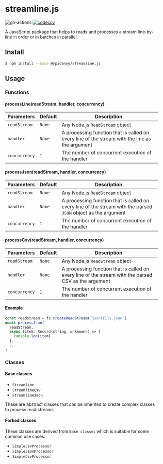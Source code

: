 # streamline.js

![gh-actions](https://github.com/rpidanny/streamline.js/workflows/Release/badge.svg)
 [![codecov](https://codecov.io/gh/rpidanny/streamline.js/branch/main/graph/badge.svg)](https://codecov.io/gh/rpidanny/streamline.js)

A JavaScript package that helps to reads and processes a stream line-by-line in order or in batches in parallel.

## Install

```sh
$ npm install --save @rpidanny/streamline.js
```

## Usage

### Functions

#### processLine(readStream, handler, concurrency)

| Parameters    | Default | Description                                                                                    |
| ------------- | ------- | ---------------------------------------------------------------------------------------------- |
| `readStream`  | `None`  | Any Node.js `ReadStream` object                                                                |
| `handler`     | `None`  | A processing function that is called on every line of the stream with the line as the argument |
| `concurrency` | `1`     | The number of concurrent execution of the handler                                              |

#### processJson(readStream, handler, concurrency)

| Parameters    | Default | Description                                                                                                    |
| ------------- | ------- | -------------------------------------------------------------------------------------------------------------- |
| `readStream`  | `None`  | Any Node.js `ReadStream` object                                                                                |
| `handler`     | `None`  | A processing function that is called on every line of the stream with the parsed `JSON` object as the argument |
| `concurrency` | `1`     | The number of concurrent execution of the handler                                                              |

#### processCsv(readStream, handler, concurrency)

| Parameters    | Default | Description                                                                                          |
| ------------- | ------- | ---------------------------------------------------------------------------------------------------- |
| `readStream`  | `None`  | Any Node.js `ReadStream` object                                                                      |
| `handler`     | `None`  | A processing function that is called on every line of the stream with the parsed CSV as the argument |
| `concurrency` | `1`     | The number of concurrent execution of the handler                                                    |

#### Example

```js
const readStream = fs.createReadStream(`jsonlFile.json`)
await processJson(
  readStream,
  async (item: Record<string, unknown>) => {
    console.log(item)
  },
  2,
)
```

### Classes

#### Base classes

* `Streamline`
* `StreamlineCsv`
* `StreamlineJson`

These are abstract classes that can be inherited to create complex classes to process read streams.

#### Forked classes

These classes are derived from `Base classes` which is suitable for some common use cases.

* `SimpleCsvProcessor`
* `SimpleJsonProcessor`
* `SimpleCsvProcessor`
